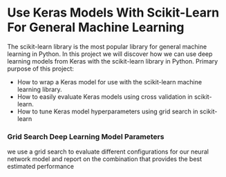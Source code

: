 <h1>Use Keras Models With Scikit-Learn
For General Machine Learning</h1>

<p>
The scikit-learn library is the most popular library for general machine learning in Python.
In this project we will discover how we can use deep learning models from Keras with the
scikit-learn library in Python. Primary purpose of this project:
</p>
<ul>
  <li>
How to wrap a Keras model for use with the scikit-learn machine learning library.
  </li>
  <li>
How to easily evaluate Keras models using cross validation in scikit-learn.
  </li>
  <li>
How to tune Keras model hyperparameters using grid search in scikit-learn
  </li>
 </ul>
<h3>Grid Search Deep Learning Model Parameters</h3>
<p>we use a grid search to evaluate different configurations for our neural
network model and report on the combination that provides the best estimated performance</p>

